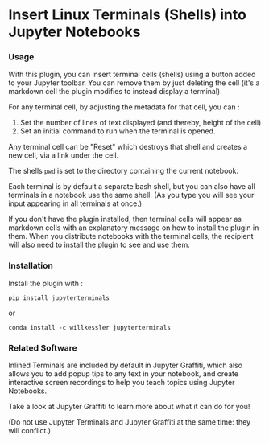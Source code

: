 # Insert Linux Terminals (Shells) into Jupyter Notebooks

### Usage

With this plugin, you can insert terminal cells (shells) using a button added to your Jupyter toolbar.  You can remove them by just deleting the cell (it's a markdown cell the plugin modifies to instead display a terminal).

For any terminal cell, by adjusting the metadata for that cell, you can :

1. Set the number of lines of text displayed (and thereby, height of the cell)
1. Set an initial command to run when the terminal is opened.

Any terminal cell can be "Reset" which destroys that shell and creates a new cell, via a link under the cell.

The shells `pwd` is set to the directory containing the current notebook.

Each terminal is by default a separate bash shell, but you can also
have all terminals in a notebook use the same shell.  (As you type you
will see your input appearing in all terminals at once.)

If you don't have the plugin installed, then terminal cells will
appear as markdown cells with an explanatory message on how to install
the plugin in them. When you distribute notebooks with the terminal
cells, the recipient will also need to install the plugin to see and
use them.

### Installation

Install the plugin with :

`pip install jupyterterminals`

or

`conda install -c willkessler jupyterterminals`

### Related Software

Inlined Terminals are included by default in Jupyter Graffiti, which
also allows you to add popup tips to any text in your notebook, and
create interactive screen recordings to help you teach topics using
Jupyter Notebooks.

Take a look at Jupyter Graffiti to learn more about what it can do for
you!

(Do not use Jupyter Terminals and Jupyter Graffiti at the same time: they will conflict.)


